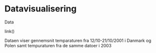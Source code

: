 # Datavisualisering
Data

link()

Dataen viser gennemsnit temparaturen fra 12/10-21/10/2001 i Danmark og Polen samt tempuraturen fra de samme datoer i 2003
  
